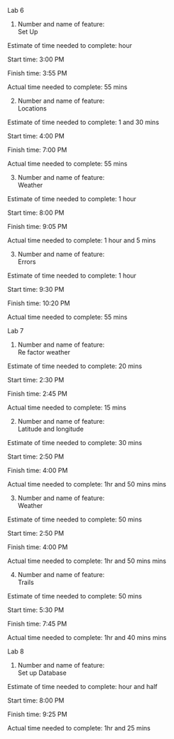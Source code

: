 Lab 6 


1. Number and name of feature:  
Set Up

Estimate of time needed to complete: hour 

Start time: 3:00 PM

Finish time: 3:55 PM

Actual time needed to complete: 55 mins 


2. Number and name of feature:  
Locations 

Estimate of time needed to complete: 1 and 30 mins 

Start time: 4:00 PM

Finish time: 7:00 PM

Actual time needed to complete: 55 mins



3. Number and name of feature:  
Weather 

Estimate of time needed to complete: 1 hour  

Start time: 8:00 PM

Finish time: 9:05 PM

Actual time needed to complete:  1 hour and 5 mins 



3. Number and name of feature:  
Errors 

Estimate of time needed to complete: 1 hour  

Start time: 9:30 PM

Finish time: 10:20 PM

Actual time needed to complete: 55  mins 


Lab 7 

1. Number and name of feature:  
Re factor weather  

Estimate of time needed to complete: 20 mins  

Start time: 2:30 PM

Finish time: 2:45 PM

Actual time needed to complete: 15  mins 



2. Number and name of feature:  
 Latitude and longitude

Estimate of time needed to complete: 30 mins  

Start time: 2:50 PM

Finish time: 4:00 PM

Actual time needed to complete: 1hr and 50 mins  mins 



3. Number and name of feature:  
 Weather 

Estimate of time needed to complete: 50 mins  

Start time: 2:50 PM

Finish time: 4:00 PM

Actual time needed to complete: 1hr and 50 mins  mins 



4. Number and name of feature:  
 Trails 

Estimate of time needed to complete: 50 mins  

Start time: 5:30 PM

Finish time: 7:45 PM

Actual time needed to complete: 1hr and 40 mins  mins 


Lab 8


1. Number and name of feature:  
Set up Database 

Estimate of time needed to complete: hour and half 

Start time: 8:00 PM

Finish time: 9:25 PM

Actual time needed to complete: 1hr and 25 mins 
